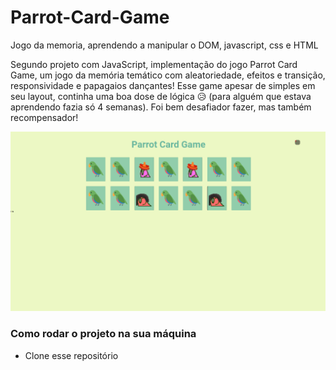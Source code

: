 # Parrot-Card-Game
Jogo da memoria, aprendendo a manipular o DOM, javascript, css e HTML

Segundo projeto com JavaScript, implementação do jogo Parrot Card Game, um jogo da memória temático com aleatoriedade, efeitos e transição, responsividade e papagaios dançantes! Esse game apesar de simples em seu layout, continha uma boa dose de lógica 😥 (para alguém que estava aprendendo fazia só 4 semanas). Foi bem desafiador fazer, mas também recompensador!

![](./imgs/parrot.png)

### Como rodar o projeto na sua máquina
- Clone esse repositório 
